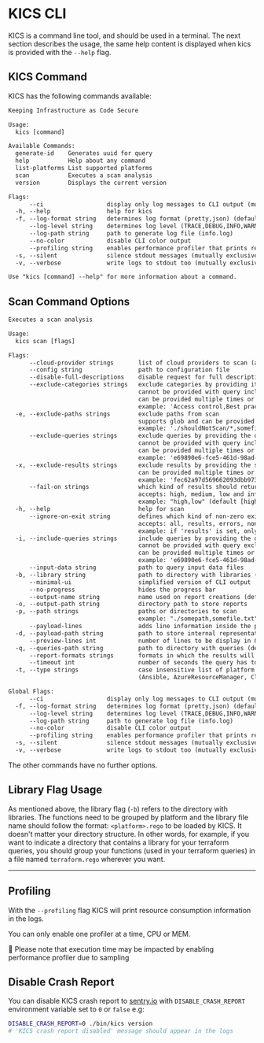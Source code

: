 # KICS CLI

KICS is a command line tool, and should be used in a terminal. The next section describes the usage, the same help content is displayed when kics is provided with the `--help` flag.

## KICS Command

KICS has the following commands available:

```txt
Keeping Infrastructure as Code Secure

Usage:
  kics [command]

Available Commands:
  generate-id    Generates uuid for query
  help           Help about any command
  list-platforms List supported platforms
  scan           Executes a scan analysis
  version        Displays the current version

Flags:
      --ci                  display only log messages to CLI output (mutually exclusive with silent)
  -h, --help                help for kics
  -f, --log-format string   determines log format (pretty,json) (default "pretty")
      --log-level string    determines log level (TRACE,DEBUG,INFO,WARN,ERROR,FATAL) (default "INFO")
      --log-path string     path to generate log file (info.log)
      --no-color            disable CLI color output
      --profiling string    enables performance profiler that prints resource consumption metrics in the logs during the execution (CPU, MEM)
  -s, --silent              silence stdout messages (mutually exclusive with verbose and ci)
  -v, --verbose             write logs to stdout too (mutually exclusive with silent)

Use "kics [command] --help" for more information about a command.
```

## Scan Command Options

```txt
Executes a scan analysis

Usage:
  kics scan [flags]

Flags:
      --cloud-provider strings       list of cloud providers to scan (aws, azure, gcp)
      --config string                path to configuration file
      --disable-full-descriptions    disable request for full descriptions and use default vulnerability descriptions
      --exclude-categories strings   exclude categories by providing its name
                                     cannot be provided with query inclusion flags
                                     can be provided multiple times or as a comma separated string
                                     example: 'Access control,Best practices'
  -e, --exclude-paths strings        exclude paths from scan
                                     supports glob and can be provided multiple times or as a quoted comma separated string
                                     example: './shouldNotScan/*,somefile.txt'
      --exclude-queries strings      exclude queries by providing the query ID
                                     cannot be provided with query inclusion flags
                                     can be provided multiple times or as a comma separated string
                                     example: 'e69890e6-fce5-461d-98ad-cb98318dfc96,4728cd65-a20c-49da-8b31-9c08b423e4db'
  -x, --exclude-results strings      exclude results by providing the similarity ID of a result
                                     can be provided multiple times or as a comma separated string
                                     example: 'fec62a97d569662093dbb9739360942f...,31263s5696620s93dbb973d9360942fc2a...'
      --fail-on strings              which kind of results should return an exit code different from 0
                                     accepts: high, medium, low and info
                                     example: "high,low" (default [high,medium,low,info])
  -h, --help                         help for scan
      --ignore-on-exit string        defines which kind of non-zero exits code should be ignored
                                     accepts: all, results, errors, none
                                     example: if 'results' is set, only engine errors will make KICS exit code different from 0 (default "none")
  -i, --include-queries strings      include queries by providing the query ID
                                     cannot be provided with query exclusion flags
                                     can be provided multiple times or as a comma separated string
                                     example: 'e69890e6-fce5-461d-98ad-cb98318dfc96,4728cd65-a20c-49da-8b31-9c08b423e4db'
      --input-data string            path to query input data files
  -b, --library string               path to directory with libraries (default "./assets/libraries")
      --minimal-ui                   simplified version of CLI output
      --no-progress                  hides the progress bar
      --output-name string           name used on report creations (default "results")
  -o, --output-path string           directory path to store reports
  -p, --path strings                 paths or directories to scan
                                     example: "./somepath,somefile.txt"
      --payload-lines                adds line information inside the payload when printing the payload file
  -d, --payload-path string          path to store internal representation JSON file
      --preview-lines int            number of lines to be display in CLI results (min: 1, max: 30) (default 3)
  -q, --queries-path string          path to directory with queries (default "./assets/queries")
      --report-formats strings       formats in which the results will be exported (all, glsast, html, json, pdf, sarif) (default [json])
      --timeout int                  number of seconds the query has to execute before being canceled (default 60)
  -t, --type strings                 case insensitive list of platform types to scan
                                     (Ansible, AzureResourceManager, CloudFormation, Dockerfile, Kubernetes, OpenAPI, Terraform)

Global Flags:
      --ci                  display only log messages to CLI output (mutually exclusive with silent)
  -f, --log-format string   determines log format (pretty,json) (default "pretty")
      --log-level string    determines log level (TRACE,DEBUG,INFO,WARN,ERROR,FATAL) (default "INFO")
      --log-path string     path to generate log file (info.log)
      --no-color            disable CLI color output
      --profiling string    enables performance profiler that prints resource consumption metrics in the logs during the execution (CPU, MEM)
  -s, --silent              silence stdout messages (mutually exclusive with verbose and ci)
  -v, --verbose             write logs to stdout too (mutually exclusive with silent)
```

The other commands have no further options.

## Library Flag Usage

As mentioned above, the library flag (`-b`) refers to the directory with libraries. The functions need to be grouped by platform and the library file name should follow the format: `<platform>.rego` to be loaded by KICS. It doesn't matter your directory structure. In other words, for example, if you want to indicate a directory that contains a library for your terraform queries, you should group your functions (used in your terraform queries) in a file named `terraform.rego` wherever you want.


---

## Profiling

With the `--profiling` flag KICS will print resource consumption information in the logs.

You can only enable one profiler at a time, CPU or MEM.

📝   Please note that execution time may be impacted by enabling performance profiler due to sampling

## Disable Crash Report

You can disable KICS crash report to [sentry.io](https://sentry.io) with `DISABLE_CRASH_REPORT` environment variable set to `0` or `false` e.g:

```sh
DISABLE_CRASH_REPORT=0 ./bin/kics version
# 'KICS crash report disabled' message should appear in the logs
```
